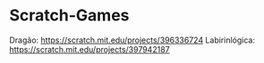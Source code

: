 # Scratch-Games

Dragão: https://scratch.mit.edu/projects/396336724
Labirinlógica: https://scratch.mit.edu/projects/397942187
